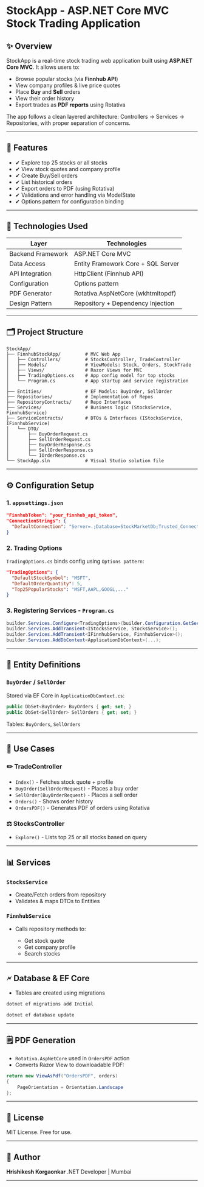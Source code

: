 # StockApp - ASP.NET Core MVC Stock Trading Application

## ✨ Overview

StockApp is a real-time stock trading web application built using **ASP.NET Core MVC**. It allows users to:

* Browse popular stocks (via **Finnhub API**)
* View company profiles & live price quotes
* Place **Buy** and **Sell** orders
* View their order history
* Export trades as **PDF reports** using Rotativa

The app follows a clean layered architecture: Controllers → Services → Repositories, with proper separation of concerns.

---

## 🚀 Features

* ✔ Explore top 25 stocks or all stocks
* ✔ View stock quotes and company profile
* ✔ Create Buy/Sell orders
* ✔ List historical orders
* ✔ Export orders to PDF (using Rotativa)
* ✔ Validations and error handling via ModelState
* ✔ Options pattern for configuration binding

---

## 🔧 Technologies Used

| Layer             | Technologies                       |
| ----------------- | ---------------------------------- |
| Backend Framework | ASP.NET Core MVC                   |
| Data Access       | Entity Framework Core + SQL Server |
| API Integration   | HttpClient (Finnhub API)           |
| Configuration     | Options pattern                    |
| PDF Generator     | Rotativa.AspNetCore (wkhtmltopdf)  |
| Design Pattern    | Repository + Dependency Injection  |

---

## 🗂️ Project Structure

```
StockApp/
├── FinnhubStockApp/         # MVC Web App
│   ├── Controllers/         # StocksController, TradeController
│   ├── Models/              # ViewModels: Stock, Orders, StockTrade
│   ├── Views/               # Razor Views for MVC
│   ├── TradingOptions.cs    # App config model for top stocks
│   └── Program.cs           # App startup and service registration
│
├── Entities/                # EF Models: BuyOrder, SellOrder
├── Repositories/            # Implementation of Repos
├── RepositoryContracts/     # Repo Interfaces
├── Services/                # Business logic (StocksService, FinnhubService)
├── ServiceContracts/        # DTOs & Interfaces (IStocksService, IFinnhubService)
│   └── DTO/
│       ├── BuyOrderRequest.cs
│       ├── SellOrderRequest.cs
│       ├── BuyOrderResponse.cs
│       ├── SellOrderResponse.cs
│       └── IOrderResponse.cs
└── StockApp.sln             # Visual Studio solution file
```

---

## ⚙️ Configuration Setup

### 1. `appsettings.json`

```json
"FinnhubToken": "your_finnhub_api_token",
"ConnectionStrings": {
  "DefaultConnection": "Server=.;Database=StockMarketDb;Trusted_Connection=True;"
}
```

### 2. Trading Options

`TradingOptions.cs` binds config using `Options pattern`:

```json
"TradingOptions": {
  "DefaultStockSymbol": "MSFT",
  "DefaultOrderQuantity": 5,
  "Top25PopularStocks": "MSFT,AAPL,GOOGL,..."
}
```

### 3. Registering Services - `Program.cs`

```csharp
builder.Services.Configure<TradingOptions>(builder.Configuration.GetSection("TradingOptions"));
builder.Services.AddTransient<IStocksService, StocksService>();
builder.Services.AddTransient<IFinnhubService, FinnhubService>();
builder.Services.AddDbContext<ApplicationDbContext>(...);
```

---

## 📆 Entity Definitions

### `BuyOrder` / `SellOrder`

Stored via EF Core in `ApplicationDbContext.cs`:

```csharp
public DbSet<BuyOrder> BuyOrders { get; set; }
public DbSet<SellOrder> SellOrders { get; set; }
```

Tables: `BuyOrders`, `SellOrders`

---

## 📖 Use Cases

### ✏️ TradeController

* `Index()` - Fetches stock quote + profile
* `BuyOrder(SellOrderRequest)` - Places a buy order
* `SellOrder(BuyOrderRequest)` - Places a sell order
* `Orders()` - Shows order history
* `OrdersPDF()` - Generates PDF of orders using Rotativa

### ⚖️ StocksController

* `Explore()` - Lists top 25 or all stocks based on query

---

## 📊 Services

### `StocksService`

* Create/Fetch orders from repository
* Validates & maps DTOs to Entities

### `FinnhubService`

* Calls repository methods to:

  * Get stock quote
  * Get company profile
  * Search stocks

---

## 🗲 Database & EF Core

* Tables are created using migrations

```bash
dotnet ef migrations add Initial

dotnet ef database update
```

---

## 🗒️ PDF Generation

* `Rotativa.AspNetCore` used in `OrdersPDF` action
* Converts Razor View to downloadable PDF:

```csharp
return new ViewAsPdf("OrdersPDF", orders)
{
    PageOrientation = Orientation.Landscape
};
```

---

## 📘 License

MIT License. Free for use.

---

## 🙌 Author

**Hrishikesh Korgaonkar** .NET Developer | Mumbai

---



